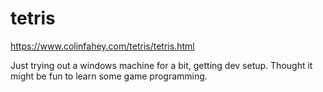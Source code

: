 # tetris

https://www.colinfahey.com/tetris/tetris.html

Just trying out a windows machine for a bit, getting dev setup. 
Thought it might be fun to learn some game programming.